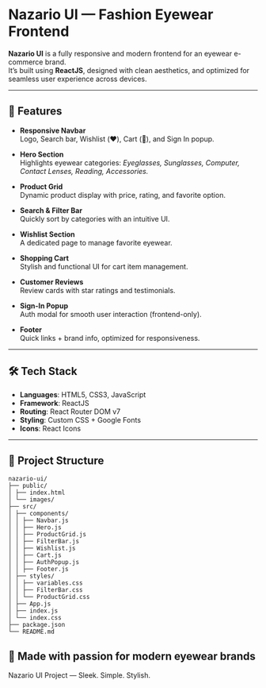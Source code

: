 # Nazario UI — Fashion Eyewear Frontend 

**Nazario UI** is a fully responsive and modern frontend for an eyewear e-commerce brand.  
It’s built using **ReactJS**, designed with clean aesthetics, and optimized for seamless user experience across devices.

---

## 🌟 Features

- **Responsive Navbar**  
  Logo, Search bar, Wishlist (❤️), Cart (🛒), and Sign In popup.

- **Hero Section**  
  Highlights eyewear categories: *Eyeglasses, Sunglasses, Computer, Contact Lenses, Reading, Accessories.*

- **Product Grid**  
  Dynamic product display with price, rating, and favorite option.

- **Search & Filter Bar**  
  Quickly sort by categories with an intuitive UI.

- **Wishlist Section**  
  A dedicated page to manage favorite eyewear.

- **Shopping Cart**  
  Stylish and functional UI for cart item management.

- **Customer Reviews**  
  Review cards with star ratings and testimonials.

- **Sign-In Popup**  
  Auth modal for smooth user interaction (frontend-only).

- **Footer**  
  Quick links + brand info, optimized for responsiveness.

---

## 🛠 Tech Stack

- **Languages**: HTML5, CSS3, JavaScript 
- **Framework**: ReactJS
- **Routing**: React Router DOM v7
- **Styling**: Custom CSS + Google Fonts
- **Icons**: React Icons


---

## 📁 Project Structure
```
nazario-ui/
├── public/
│ ├── index.html
│ └── images/
├── src/
│ ├── components/
│ │ ├── Navbar.js
│ │ ├── Hero.js
│ │ ├── ProductGrid.js
│ │ ├── FilterBar.js
│ │ ├── Wishlist.js
│ │ ├── Cart.js
│ │ ├── AuthPopup.js
│ │ ├── Footer.js
│ ├── styles/
│ │ ├── variables.css
│ │ ├── FilterBar.css
│ │ └── ProductGrid.css
│ ├── App.js
│ ├── index.js
│ └── index.css
├── package.json
└── README.md
```
## 💫 Made with passion for modern eyewear brands
   Nazario UI Project — Sleek. Simple. Stylish.

